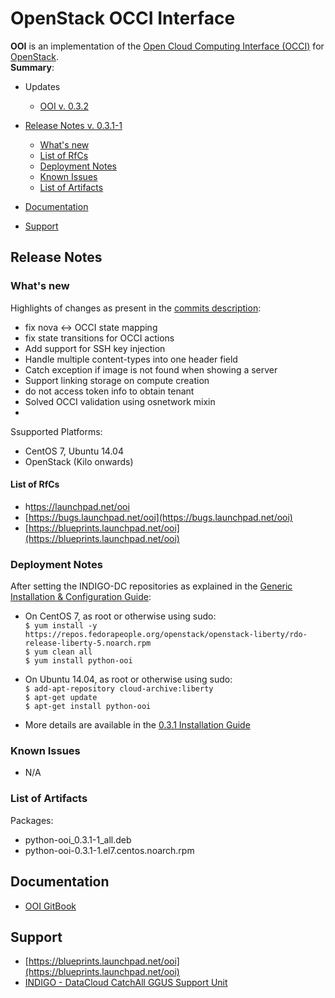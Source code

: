 # OpenStack OCCI Interface 

**OOI** is an implementation of the [Open Cloud Computing Interface (OCCI)](http://www.occi-wg.org/) for [OpenStack]( http://openstack.org). 
<br>
**Summary**:
* Updates
  * [OOI v. 0.3.2](https://indigo-dc.gitbooks.io/indigo-datacloud-releases/content/indigo1/second_update_of_indigo-1.html#ooi)

* [Release Notes v. 0.3.1-1](#id1)
  * [What's new](#id2)
  * [List of RfCs](#id3)
  * [Deployment Notes](#id4)
  * [Known Issues](#id5)
  * [List of Artifacts](#id7)
* [Documentation](#id6)
* [Support](#id8)


<a id="id1"></a>
## Release Notes

<a id="id2"></a>
### What's new
Highlights of changes as present in the [commits description](https://github.com/indigo-dc/ooi/commits/0.3.1):
* fix nova <-> OCCI state mapping 
* fix state transitions for OCCI actions 
* Add support for SSH key injection
* Handle multiple content-types into one header field
* Catch exception if image is not found when showing a server
* Support linking storage on compute creation 
* do not access token info to obtain tenant
* Solved OCCI validation using osnetwork mixin
* 


Ssupported Platforms:
* CentOS 7, Ubuntu 14.04
* OpenStack (Kilo onwards)

<a id="id3"></a>
#### List of RfCs 

* h[ttps://launchpad.net/ooi](ttps://launchpad.net/ooi)
* [https://bugs.launchpad.net/ooi](https://bugs.launchpad.net/ooi)
* [https://blueprints.launchpad.net/ooi](https://blueprints.launchpad.net/ooi)

<a id="id4"></a>
### Deployment Notes

After setting the INDIGO-DC repositories as explained in the [Generic Installation & Configuration Guide](../generic_installation_and_configuration_guide_1.md):
* On CentOS 7, as root or otherwise using sudo:<br>
  ```$ yum install -y https://repos.fedorapeople.org/openstack/openstack-liberty/rdo-release-liberty-5.noarch.rpm```<br>
  ```$ yum clean all```<br>
  ```$ yum install python-ooi```<br>
* On Ubuntu 14.04, as root or otherwise using sudo:<br>
  ```$ add-apt-repository cloud-archive:liberty```<br>
  ```$ apt-get update```<br>
  ```$ apt-get install python-ooi```<br>

* More details are available in the [0.3.1 Installation Guide](http://ooi.readthedocs.io/en/stable/user/installation.html)

<a id="id5"></a>
### Known Issues

* N/A

<a id="id7"></a>
### List of Artifacts

Packages:
* python-ooi_0.3.1-1_all.deb
* python-ooi-0.3.1-1.el7.centos.noarch.rpm

<a id="id6"></a>
## Documentation

* [OOI GitBook](https://indigo-dc.gitbooks.io/ooi/content/)

<a id="id8"></a>
## Support

* [https://blueprints.launchpad.net/ooi](https://blueprints.launchpad.net/ooi)
* [INDIGO - DataCloud CatchAll GGUS Support Unit](https://wiki.egi.eu/wiki/GGUS:INDIGO_DataCloud_Catch-all_FAQ)
